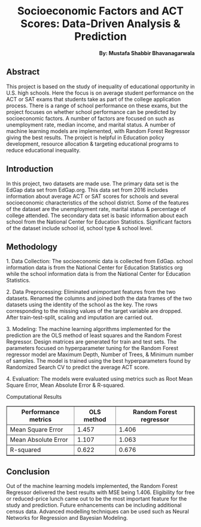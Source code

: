 <h1 align="center">Socioeconomic Factors and ACT Scores: Data-Driven Analysis & Prediction</h1>

<p align="right"><b>By: Mustafa Shabbir Bhavanagarwala</b></p>

## Abstract
<p>This project is based on the study of inequality of educational opportunity in U.S. high schools. Here the focus is on average student performance on the ACT or SAT exams that students take as part of the college application process. There is a range of school performance on these exams, but the project focuses on whether school performance can be predicted by socioeconomic factors. A number of factors are focused on such as unemployment rate, median income, and marital status. A number of machine learning models are implemented, with Random Forest Regressor giving the best results. The project is helpful in Education policy development, resource allocation & targeting educational programs to reduce educational inequality.</p>

## Introduction
<p>In this project, two datasets are made use. The primary data set is the EdGap data set from EdGap.org. This data set from 2016 includes information about average ACT or SAT scores for schools and several socioeconomic characteristics of the school district. Some of the features of the dataset are the unemployment rate, marital status & percentage of college attended. The secondary data set is basic information about each school from the National Center for Education Statistics. Significant factors of the dataset include school id, school type & school level. </p>

## Methodology
<p>1.	Data Collection: The socioeconomic data is collected from EdGap. school information data is from the National Center for Education Statistics org while the school information data is from the National Center for Education Statistics.</p>

<p>2.	Data Preprocessing: Eliminated unimportant features from the two datasets. Renamed the columns and joined both the data frames of the two datasets using the identity of the school as the key. The rows corresponding to the missing values of the target variable are dropped. After train-test-split, scaling and imputation are carried out.</p>

<p>3.	Modeling: The machine learning algorithms implemented for the prediction are the OLS method of least squares and the Random Forest Regressor. Design matrices are generated for train and test sets. The parameters focused on hyperparameter tuning for the Random Forest regressor model are Maximum Depth, Number of Trees, & Minimum number of samples. The model is trained using the best hyperparameters found by Randomized Search CV to predict the average ACT score.</p>
<p>4.	Evaluation: The models were evaluated using metrics such as Root Mean Square Error, Mean Absolute Error & R-squared.</p>

Computational Results

<table border="1" cellpadding="5" cellspacing="0">
  <tr>
    <th>Performance metrics</th>
    <th>OLS method</th>
    <th>Random Forest regressor</th>
  </tr>
  <tr>
    <td>Mean Square Error</td>
    <td>1.457</td>
    <td>1.406</td>
  </tr>
  <tr>
    <td>Mean Absolute Error</td>
    <td>1.107</td>
    <td>1.063</td>
  </tr>
  <tr>
    <td>R-squared</td>
    <td>0.622</td>
    <td>0.676</td>
  </tr>
</table>


## Conclusion
<p>Out of the machine learning models implemented, the Random Forest Regressor delivered the best results with MSE being 1.406. Eligibility for free or reduced-price lunch came out to be the most important feature for the study and prediction. Future enhancements can be including additional census data. Advanced modelling techniques can be used such as Neural Networks for Regression and Bayesian Modeling.</p>
